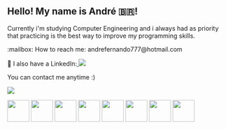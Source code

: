 ## Hello! My name is André 🇧🇷!

Currently i'm studying Computer Engineering and i always had as priority
that practicing is the best way to improve my programming skills.
<div>
  <p>
    :mailbox: How to reach me: andrefernando777@hotmail.com  
  </p>
    <p>
    📔 I also have a LinkedIn:<a href="https://https://www.linkedin.com/in/andre-fernando-machado/" target="_blank"> <img src="https://img.shields.io/badge/-LinkedIn-%230077B5?style=for-the-badge&logo=linkedin&logoColor=white" target="_blank"></a> 
  </p>
</div>
                                

  
You can contact me anytime :)</p> 
   <a href="https://discord.gg/SAMAEL#3004" target="_blank"><img src="https://img.shields.io/badge/DISCORD-SAMAEL%233004-blue?style=for-the-badge&logo=discord&logoColor=white" targetr="_blank"></a>



<!-- <div align="center">
  <a href="https://github.com/AndreFernandoM">
  <img height="160em" src="https://github-readme-stats.vercel.app/api?username=AndreFernandoM&show_icons=true&theme=dark&include_all_commits=true&count_private=true"/>
 
</div>
 -->
  
  <div style="display: inline_block">
    <img align="middle" height="50" width="50" src="https://cdn.jsdelivr.net/gh/devicons/devicon/icons/javascript/javascript-original.svg" />
    <img align="middle" height="50" width="50" src="https://cdn.jsdelivr.net/gh/devicons/devicon/icons/react/react-original.svg" />
  <img align="middle" height="50" width="50" src="https://cdn.jsdelivr.net/gh/devicons/devicon/icons/nextjs/nextjs-line.svg" />
    <img align="middle" height="50" width="50" src="https://cdn.jsdelivr.net/gh/devicons/devicon/icons/html5/html5-original.svg" />
    <img align="middle" height="50" width="50"src="https://cdn.jsdelivr.net/gh/devicons/devicon/icons/css3/css3-original.svg" />
    <img align="middle" height="50" width="50" src="https://cdn.jsdelivr.net/gh/devicons/devicon/icons/python/python-original.svg" />
    <img align="middle" height="50" width="50" src="https://cdn.jsdelivr.net/gh/devicons/devicon/icons/c/c-original.svg" />
    <img align="middle" height="50" width="50" src="https://cdn.jsdelivr.net/gh/devicons/devicon/icons/linux/linux-original.svg" />

   </div>

